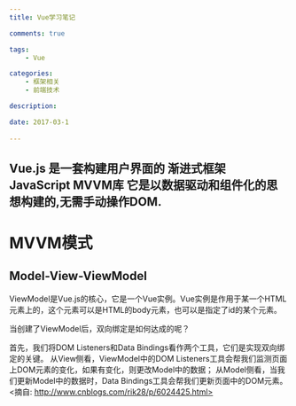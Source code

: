 ```yaml
---
title: Vue学习笔记

comments: true    

tags: 
    - Vue

categories: 
    - 框架相关
    - 前端技术

description:

date: 2017-03-1
   
---
```


## Vue.js 是一套构建用户界面的 渐进式框架 JavaScript MVVM库 它是以数据驱动和组件化的思想构建的,无需手动操作DOM.

# MVVM模式

## Model-View-ViewModel

ViewModel是Vue.js的核心，它是一个Vue实例。Vue实例是作用于某一个HTML元素上的，这个元素可以是HTML的body元素，也可以是指定了id的某个元素。

当创建了ViewModel后，双向绑定是如何达成的呢？

首先，我们将DOM Listeners和Data Bindings看作两个工具，它们是实现双向绑定的关键。
从View侧看，ViewModel中的DOM Listeners工具会帮我们监测页面上DOM元素的变化，如果有变化，则更改Model中的数据；
从Model侧看，当我们更新Model中的数据时，Data Bindings工具会帮我们更新页面中的DOM元素。
<摘自: http://www.cnblogs.com/rik28/p/6024425.html>